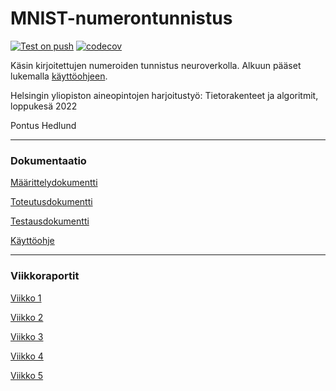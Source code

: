 # MNIST-numerontunnistus

[![Test on push](https://github.com/pontushed/tkt20010/actions/workflows/quality-check.yml/badge.svg)](https://github.com/pontushed/tkt20010/actions/workflows/quality-check.yml)
[![codecov](https://codecov.io/gh/pontushed/tkt20010/branch/main/graph/badge.svg?token=FWBDBVXSV3)](https://codecov.io/gh/pontushed/tkt20010)

Käsin kirjoitettujen numeroiden tunnistus neuroverkolla. Alkuun pääset lukemalla [käyttöohjeen](./docs/kayttoohje.md).

Helsingin yliopiston aineopintojen harjoitustyö: Tietorakenteet ja algoritmit, loppukesä 2022

Pontus Hedlund

---

### Dokumentaatio

[Määrittelydokumentti](./docs/maarittelydokumentti.md)

[Toteutusdokumentti](./docs/toteutusdokumentti.md)

[Testausdokumentti](./docs/testausdokumentti.md)

[Käyttöohje](./docs/kayttoohje.md)

---

### Viikkoraportit

[Viikko 1](./viikkoraportit/viikko1.md)

[Viikko 2](./viikkoraportit/viikko2.md)

[Viikko 3](./viikkoraportit/viikko3.md)

[Viikko 4](./viikkoraportit/viikko4.md)

[Viikko 5](./viikkoraportit/viikko5.md)

